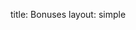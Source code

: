 title: Bonuses
layout: simple

[//]: # (As a speaker, you will not need to buy a ticket, since you gain free entrance to the conference. If you have bought a ticket in advance before being accepted, we will refund it, of course. If you are not selected as a speaker, don't worry because you are still eligible for an early bird ticket.)

[//]: # ()
[//]: # (For companies or employers: talk's content should not be influenced directly by commercial interests, but if your company or employer has supported your process for creating and giving the talk &#40;for instance allowing you to prepare it in working hours&#41;, you are *always* welcome to mention this support during a talk.)
